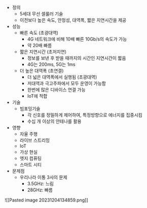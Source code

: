 - 정의
	- 5세대 무선 셀룰러 기술
	- 이전보다 높은 속도, 안정성, 대역폭, 짧은 지연시간을 제공
- 성능
	- 빠른 속도 (초광대역)
		- 4G 네트워크에 비해 10배 빠른 10Gb/s의 속도가 가능
		- 약 20배 빠름
	- 짧은 지연시간 (초저지연)
		- 정보를 보낸 후 받을 때까지의 시간인 지연시간이 짧음
		- 4G는 200ms, 5G는 1ms
	- 더 높은 대역폭 (초연결)
		- 더 넓은 대역폭에서 실행됨 (초광대역)
		- 저대역과 극고주파에서 모두 운영이 가능함
		- 한번에 많은 디바이스 연결 가능
		- IoT에 적합
- 기술
	- 빔포밍기술
		- 각 신호를 정밀하게 제어하여, 특정방향으로 에너지를 집중시킴
		- 수십 개 이상의 안테나를 활용
- 영향
	- 자율 주행
	- 라이브 스트리밍
	- IoT
	- 가상 현실
	- 엣지 컴퓨팅
	- 스마트 시티
- 문제점
	- 우리나라 이통 3사의 문제
		- 3.5GHz: 느림
		- 28GHz: 빠름

![[Pasted image 20231204134859.png]]